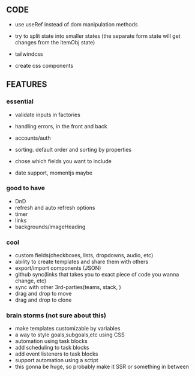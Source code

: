 ## CODE

-   use useRef instead of dom manipulation methods
-   try to split state into smaller states (the separate form state will get changes from the itemObj state)

-   tailwindcss
-   create css components

## FEATURES

### essential

-   validate inputs in factories
-   handling errors, in the front and back
-   accounts/auth

-   sorting. default order and sorting by properties
-   chose which fields you want to include
-   date support, momentjs maybe

### good to have

-   DnD
-   refresh and auto refresh options
-   timer
-   links
-   backgrounds/imageHeading

### cool

-   custom fields(checkboxes, lists, dropdowns, audio, etc)
-   ability to create templates and share them with others
-   export/import components (JSON)
-   github sync(links that takes you to exact piece of code you wanna change, etc)
-   sync with other 3rd-parties(teams, stack, )
-   drag and drop to move
-   drag and drop to clone

### brain storms (not sure about this)

-   make templates customizable by variables
-   a way to style goals,subgoals,etc using CSS
-   automation using task blocks
-   add scheduling to task blocks
-   add event listeners to task blocks
-   support automation using a sctipt
-   this gonna be huge, so probably make it SSR or something in between
